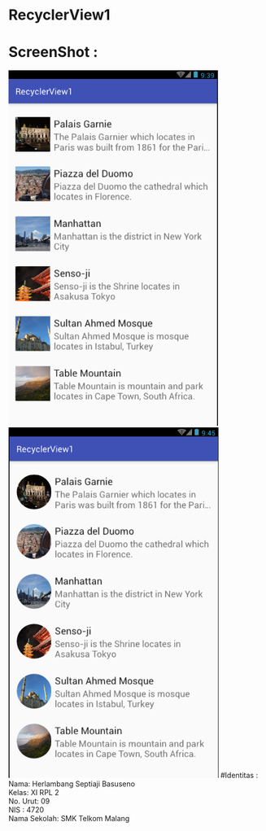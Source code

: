 # RecyclerView1
# ScreenShot :
![ScreenShot](https://github.com/herlambangsb/RecyclerView1/blob/master/ss1.PNG)
![ScreenShot](https://github.com/herlambangsb/RecyclerView1/blob/master/ss2.PNG)
#Identitas : <br>
Nama: Herlambang Septiaji Basuseno <br>
Kelas: XI RPL 2 <br>
No. Urut: 09 <br>
NIS : 4720 <br>
Nama Sekolah: SMK Telkom Malang <br>
